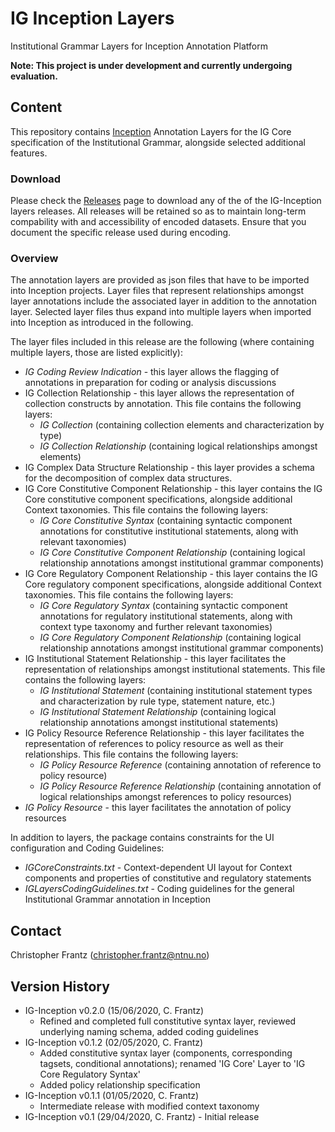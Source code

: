 # IG Inception Layers

Institutional Grammar Layers for Inception Annotation Platform

**Note: This project is under development and currently undergoing evaluation.**

## Content

This repository contains [Inception](https://inception-project.github.io/) Annotation Layers for the IG Core specification of the Institutional Grammar, alongside selected additional features. 

### Download 

Please check the [Releases](../../releases) page to download any of the of the IG-Inception layers releases. All releases will be retained so as to maintain long-term compability with and accessibility of encoded datasets. Ensure that you document the specific release used during encoding.

### Overview

The annotation layers are provided as json files that have to be imported into Inception projects. Layer files that represent relationships amongst layer annotations include the associated layer in addition to the annotation layer. Selected layer files thus expand into multiple layers when imported into Inception as introduced in the following.

The layer files included in this release are the following (where containing multiple layers, those are listed explicitly):
 * *IG Coding Review Indication* - this layer allows the flagging of annotations in preparation for coding or analysis discussions
 * IG Collection Relationship - this layer allows the representation of collection constructs by annotation. This file contains the following layers:
   * *IG Collection* (containing collection elements and characterization by type)
   * *IG Collection Relationship* (containing logical relationships amongst elements)
 * IG Complex Data Structure Relationship - this layer provides a schema for the decomposition of complex data structures.
 * IG Core Constitutive Component Relationship - this layer contains the IG Core constitutive component specifications, alongside additional Context taxonomies. This file contains the following layers:
   * *IG Core Constitutive Syntax* (containing syntactic component annotations for constitutive institutional statements, along with relevant taxonomies)
   * *IG Core Constitutive Component Relationship* (containing logical relationship annotations amongst institutional grammar components)
 * IG Core Regulatory Component Relationship - this layer contains the IG Core regulatory component specifications, alongside additional Context taxonomies. This file contains the following layers:
   * *IG Core Regulatory Syntax* (containing syntactic component annotations for regulatory institutional statements, along with context type taxonomy and further relevant taxonomies)
   * *IG Core Regulatory Component Relationship* (containing logical relationship annotations amongst institutional grammar components)
 * IG Institutional Statement Relationship - this layer facilitates the representation of relationships amongst institutional statements. This file contains the following layers:
   * *IG Institutional Statement* (containing institutional statement types and characterization by rule type, statement nature, etc.)
   * *IG Institutional Statement Relationship* (containing logical relationship annotations amongst institutional statements)
 * IG Policy Resource Reference Relationship - this layer facilitates the representation of references to policy resource as well as their relationships. This file contains the following layers:
   * *IG Policy Resource Reference* (containing annotation of reference to policy resource)
   * *IG Policy Resource Reference Relationship* (containing annotation of logical relationships amongst references to policy resources)
 * *IG Policy Resource* - this layer facilitates the annotation of policy resources

In addition to layers, the package contains constraints for the UI configuration and Coding Guidelines:
 * *IGCoreConstraints.txt* - Context-dependent UI layout for Context components and properties of constitutive and regulatory statements
 * *IGLayersCodingGuidelines.txt* - Coding guidelines for the general Institutional Grammar annotation in Inception

## Contact

Christopher Frantz (christopher.frantz@ntnu.no)

## Version History
 
 * IG-Inception v0.2.0 (15/06/2020, C. Frantz)
   * Refined and completed full constitutive syntax layer, reviewed underlying naming schema, added coding guidelines
 * IG-Inception v0.1.2 (02/05/2020, C. Frantz)
   * Added constitutive syntax layer (components, corresponding tagsets, conditional annotations); renamed 'IG Core' Layer to 'IG Core Regulatory Syntax'
   * Added policy relationship specification
 * IG-Inception v0.1.1 (01/05/2020, C. Frantz)
   * Intermediate release with modified context taxonomy
 * IG-Inception v0.1 (29/04/2020, C. Frantz) - Initial release
